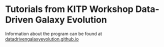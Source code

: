 # Tutorials from KITP Workshop Data-Driven Galaxy Evolution 
Information about the program can be found at [datadrivengalaxyevolution.github.io](datadrivengalaxyevolution.github.io)